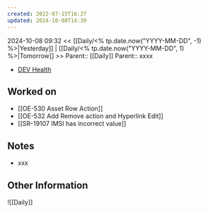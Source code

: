 ```yaml
---
created: 2022-07-15T16:27
updated: 2024-10-08T14:39
---
```

2024-10-08 09:32
<< [[Daily/<% tp.date.now("YYYY-MM-DD", -1) %>|Yesterday]] | [[Daily/<% tp.date.now("YYYY-MM-DD", 1) %>|Tomorrow]] >>
Parent:: [[Daily]] 
Parent:: xxxx

- [DEV Health](https://health-configdev.mixtelematics.com/public/mapshow.htm?id=2001&mapid=1A35514B-E08F-4B7C-90B8-CD1774AE8CA3)

## Worked on

- [[OE-530 Asset Row Action]]
- [[OE-532 Add Remove action and Hyperlink Edit]]
- [[SR-19107 IMSI has incorrect value]]

## Notes

- xxx

## Other Information

![[Daily]]
